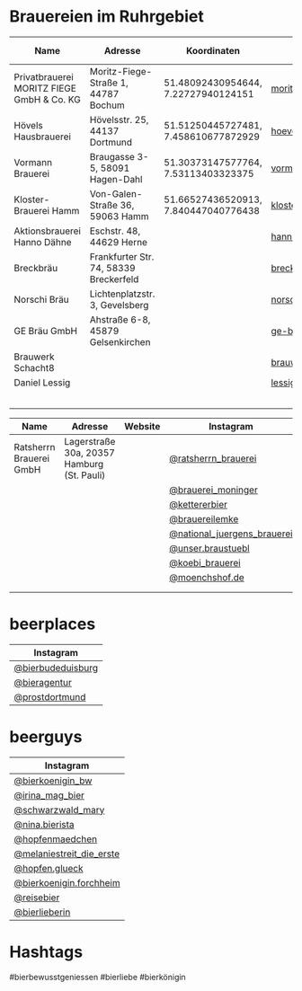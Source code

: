 # Brauereien im Ruhrgebiet

| Name                                       | Adresse                                     | Koordinaten                          | Website                        | Instagram                                                       | Google Maps                                                                 |
|--------------------------------------------|---------------------------------------------|--------------------------------------|--------------------------------|-----------------------------------------------------------------|-----------------------------------------------------------------------------|
| Privatbrauerei MORITZ FIEGE GmbH & Co. KG  | Moritz-Fiege-Straße 1, 44787 Bochum         | 51.48092430954644, 7.22727940124151  | [moritz-fiege.de](https://moritz-fiege.de)  | [@moritzfiegebrauerei](https://instagram.com/moritzfiegebrauerei)      | [Google Maps](https://maps.app.goo.gl/me5mVNVSvmL7P3hm8) |
| Hövels Hausbrauerei                        | Hövelsstr. 25, 44137 Dortmund               | 51.51250445727481, 7.458610677872929 | [hoevels-hausbrauerei.de](https://www.hoevels-hausbrauerei.de/)  | [@hoevels](https://instagram.com/hoevels) [@hoevels.hausbrauerei](https://instagram.com/hoevels.hausbrauerei) | [Google Maps](https://maps.app.goo.gl/icXd6ib6EXkig1rq6) |
| Vormann Brauerei                           | Braugasse 3-5, 58091 Hagen-Dahl             | 51.30373147577764, 7.53113403323375  | [vormann-brauerei.de](https://www.vormann-brauerei.de/) | [@vormann_brauerei](https://instagram.com/vormann_brauerei) | [Google Maps](https://maps.app.goo.gl/ZF8sc4uJX4ZxKSBL8) |
| Kloster-Brauerei Hamm                      | Von-Galen-Straße 36, 59063 Hamm             | 51.66527436520913, 7.840447040776438 | [klosterbrauerei-hamm.de](https://www.klosterbrauerei-hamm.de/) | [@kloster_brauerei_hamm](https://instagram.com/kloster_brauerei_hamm) | [Google Maps](https://maps.app.goo.gl/PLX1m733DTdpuGYY8) |
| Aktionsbrauerei Hanno Dähne | Eschstr. 48, 44629 Herne | | [hannosgegenmassenbierhaltung.de](https://www.hannosgegenmassenbierhaltung.de/) | [@hannosbier](https://www.instagram.com/hannosbier/) | |
| Breckbräu | Frankfurter Str. 74, 58339 Breckerfeld | | [breckbraeu.de/](http://www.breckbraeu.de/) | [@breckbraeu2018](https://instagram.com/breckbraeu2018) | |
| Norschi Bräu | Lichtenplatzstr. 3, Gevelsberg | | [norschibrau.de](https://www.norschibrau.de/) | [@norschibrau](https://instagram.com/norschibrau) | |
| GE Bräu GmbH | Ahstraße 6-8, 45879 Gelsenkirchen || [ge-braeu.de](https://ge-braeu.de/) | [@ge.braeu](https://instagram.com/ge.braeu) ||
| Brauwerk Schacht8 ||| [brauwerk-schacht8.de](https://brauwerk-schacht8.de/) | [@brauwerk_schacht8](https://instagram.com/brauwerk_schacht8) ||
| Daniel Lessig ||| [lessigs.com](https://lessigs.com/) | [@lessigs_brauwerkstatt](https://instagram.com/lessigs_brauwerkstatt) ||
||||| [@rheingoldbrauerei](https://instagram.com/rheingoldbrauerei) ||
|||||||


| Name      | Adresse    | Website    | Instagram   |
|-----------|------------|------------|-------------|
| Ratsherrn Brauerei GmbH | Lagerstraße 30a, 20357 Hamburg (St. Pauli) || [@ratsherrn_brauerei](https://instagram.com/ratsherrn_brauerei) |
| | | | [@brauerei_moninger](https://instagram.com/brauerei_moninger) |
| | | | [@kettererbier](https://instagram.com/kettererbier) |
| | | | [@brauereilemke](https://instagram.com/brauereilemke) |
| | | | [@national_juergens_brauerei](https://instagram.com/national_juergens_brauerei) |
| | | | [@unser.braustuebl](https://instagram.com/unser.braustuebl) |
| | | | [@koebi_brauerei](https://instagram.com/koebi_brauerei) |
| | | | [@moenchshof.de](https://instagram.com/moenchshof.de) |
| | | | |
| | | | |

# beerplaces
|  Instagram                                                                       |
|----------------------------------------------------------------------------------|
| [@bierbudeduisburg](https://instagram.com/bierbudeduisburg)                      |
| [@bieragentur](https://instagram.com/bieragentur)                                |
| [@prostdortmund](https://instagram.com/prostdortmund)                            |

# beerguys
|  Instagram                                                                       |
|----------------------------------------------------------------------------------|
| [@bierkoenigin_bw](https://instagram.com/bierkoenigin_bw)                        |
| [@irina_mag_bier](https://instagram.com/irina_mag_bier)                          |
| [@schwarzwald_mary](https://instagram.com/schwarzwald_mary)                      |
| [@nina.bierista](https://instagram.com/nina.bierista)                            |
| [@hopfenmaedchen](https://instagram.com/hopfenmaedchen)                          |
| [@melaniestreit_die_erste](https://instagram.com/melaniestreit_die_erste)        |
| [@hopfen.glueck](https://instagram.com/hopfen.glueck)                            |
| [@bierkoenigin.forchheim](https://instagram.com/bierkoenigin.forchheim)          |
| [@reisebier](https://instagram.com/reisebier)                                    |
| [@bierlieberin](https://instagram.com/bierlieberin)                                    |


# Hashtags

#bierbewusstgeniessen
#bierliebe
#bierkönigin
